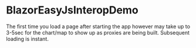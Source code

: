 # BlazorEasyJsInteropDemo

The first time you load a page after starting the app however may take up to 3-5sec for the chart/map to show up as proxies are being built. Subsequent loading is instant.
